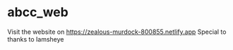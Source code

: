 # abcc_web
Visit the website on https://zealous-murdock-800855.netlify.app
Special to thanks to Iamsheye
